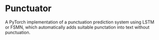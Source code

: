 # Punctuator
A PyTorch implementation of a punctuation prediction system using LSTM or FSMN, which automatically adds suitable punctation into text without punctuation.
